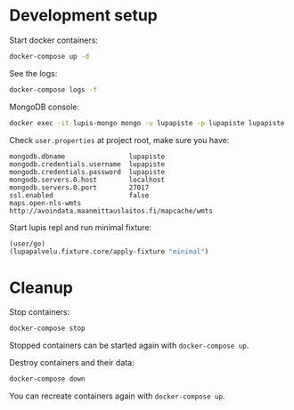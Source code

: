 # Development setup

Start docker containers:

```bash
docker-compose up -d
```

See the logs:

```bash
docker-compose logs -f
```

MongoDB console:

```bash
docker exec -it lupis-mongo mongo -u lupapiste -p lupapiste lupapiste
```

Check `user.properties` at project root, make sure you have:

```
mongodb.dbname                lupapiste
mongodb.credentials.username  lupapiste
mongodb.credentials.password  lupapiste
mongodb.servers.0.host        localhost
mongodb.servers.0.port        27017
ssl.enabled                   false
maps.open-nls-wmts            http://avoindata.maanmittauslaitos.fi/mapcache/wmts
```

Start lupis repl and run minimal fixture:

```clj
(user/go)
(lupapalvelu.fixture.core/apply-fixture "minimal")
```

# Cleanup

Stop containers:

```bash
docker-compose stop
```

Stopped containers can be started again with `docker-compose up`.

Destroy containers and their data:

```bash
docker-compose down
```

You can recreate containers again with `docker-compose up`.

